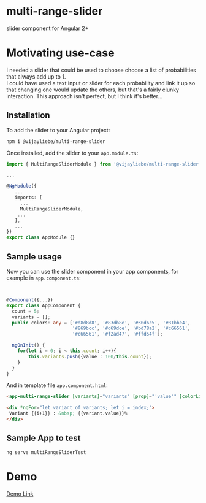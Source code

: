 # multi-range-slider
slider component for Angular 2+

# Motivating use-case
I needed a slider that could be used to choose choose a list of probabilities that always add up to 1.  
I could have used a text input or slider for each probability and link it up so that changing one would
update the others, but that's a fairly clunky interaction.   This approach isn't perfect, but I think
it's better...


## Installation

To add the slider to your Angular project:
```
npm i @vijayliebe/multi-range-slider
```

Once installed, add the slider to your `app.module.ts`:
```typescript
import { MultiRangeSliderModule } from '@vijayliebe/multi-range-slider';

...

@NgModule({
   ...
   imports: [
     ...
     MultiRangeSliderModule,
    ...
   ],
   ...
})
export class AppModule {}
```

## Sample usage

Now you can use the slider component in your app components, for example in `app.component.ts`:
```typescript


@Component({...})
export class AppComponent {
  count = 5;
  variants = [];
  public colors: any = ['#d8d8d8', '#83db8e', '#30d6c5', '#81bbe4',
                        '#869bcc', '#d69dce', '#bd78a2', '#c66561',
                        '#c66561', '#f2ad47', '#ffd54f'];

  ngOnInit() {
    for(let i = 0; i < this.count; i++){
        this.variants.push({value : 100/this.count});
    }
  }
}
```

And in template file `app.component.html`:
```html
<app-multi-range-slider [variants]="variants" [prop]="'value'" [colorList]="colors"></app-multi-range-slider>

<div *ngFor="let variant of variants; let i = index;">
 Variant {{i+1}} : &nbsp; {{variant.value}}%
</div>
```

## Sample App to test
```
ng serve multiRangeSliderTest
```

# Demo

[Demo Link](https://stackblitz.com/edit/angular-ivy-aqcdhv)